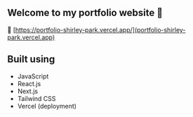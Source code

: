 ## Welcome to my portfolio website 👋


🔗 [https://portfolio-shirley-park.vercel.app/](portfolio-shirley-park.vercel.app)


## Built using

- JavaScript
- React.js
- Next.js
- Tailwind CSS
- Vercel (deployment)
